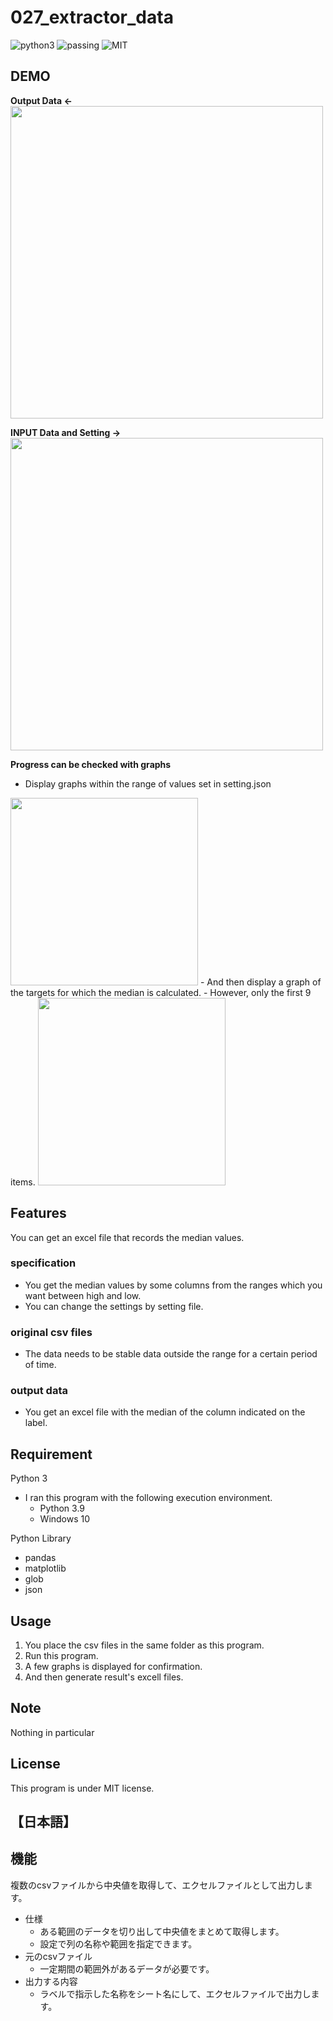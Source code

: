 # 027_extractor_data

![python3](https://img.shields.io/badge/type-python3-brightgreen)  ![passing](https://img.shields.io/badge/windows%20build-passing-brightgreen) ![MIT](https://img.shields.io/badge/license-MIT-brightgreen)  

## DEMO

**Output Data  <-**  
<img src="https://user-images.githubusercontent.com/44888139/172100508-a9327c7c-4f92-4c51-bb7f-9780c049f6b9.png" width="500px">

**INPUT Data and Setting  ->**  
<img src="https://user-images.githubusercontent.com/44888139/172106787-ce672d0f-887b-40db-b875-8de2133c856c.png" width="500px"> 

**Progress can be checked with graphs**

- Display graphs within the range of values set in setting.json  
<img src="https://user-images.githubusercontent.com/44888139/172105932-a8bd6c5c-63b0-45d0-b8dc-1ce4b97944d6.png" width="300px">   
- And then display a graph of the targets for which the median is calculated.  
- However, only the first 9 items.  
<img src="https://user-images.githubusercontent.com/44888139/172106153-71021afb-9e28-4ab0-be67-23e05965e5e4.png" width="300px"> 

## Features

You can get an excel file that records the median values.

### specification

- You get the median values by some columns from the ranges which you want between high and low.
- You can change the settings by setting file.

### original csv files

- The data needs to be stable data outside the range for a certain period of time.

### output data

- You get an excel file with the median of the column indicated on the label.

## Requirement  

Python 3

- I ran this program with the following execution environment.
  - Python 3.9
  - Windows 10

Python Library

- pandas
- matplotlib
- glob
- json

## Usage

1. You place the csv files in the same folder as this program.
1. Run this program.
1. A few graphs is displayed for confirmation.
1. And then generate result's excell files.

## Note

Nothing in particular

## License

This program is under MIT license.

## 【日本語】

## 機能

複数のcsvファイルから中央値を取得して、エクセルファイルとして出力します。

- 仕様
  - ある範囲のデータを切り出して中央値をまとめて取得します。
  - 設定で列の名称や範囲を指定できます。
- 元のcsvファイル
  - 一定期間の範囲外があるデータが必要です。
- 出力する内容
  - ラベルで指示した名称をシート名にして、エクセルファイルで出力します。
